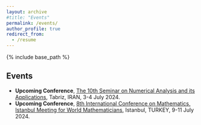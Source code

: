 ```yaml
---
layout: archive
#title: "Events"
permalink: /events/
author_profile: true
redirect_from:
  - /resume
---
```


{% include base_path %}
## Events

* **Upcoming Conference**, [The 10th Seminar on Numerical Analysis and its Applications](https://snaa10.tabrizu.ac.ir/fa/), Tabriz, IRAN, 3-4 July 2024.
* **Upcoming Conference**, [8th International Conference on Mathematics, Istanbul Meeting for World Mathematicians](https://icomath.com/index.php), Istanbul, TURKEY, 9-11 July 2024.


